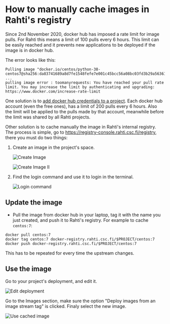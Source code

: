 # How to manually cache images in Rahti's registry

Since 2nd November 2020, docker hub has imposed a rate limit for image pulls. For Rahti this means a limit of 100 pulls every 6 hours. This limit can be easily reached and it prevents new applications to be deployed if the image is in docker hub.

The error looks like this:

```
Pulling image "docker.io/centos/python-38-centos7@sha256:da83741689a8d7fe1548fefe7e001c45bcc56a08bc03fd3b29a5636163ca0353" ...
pulling image error : toomanyrequests: You have reached your pull rate limit. You may increase the limit by authenticating and upgrading: https://www.docker.com/increase-rate-limit
```

One solution is to [add docker hub credentials to a project](/cloud/rahti/tutorials/docker_hub_login/). Each docker hub account (even the free ones), has a limit of 200 pulls every 6 hours. Also the limit will be applied to the pulls made by that account, meanwhile before the limit was shared by all Rahti projects.

Other solution is to cache manually the image in Rahti's internal registry. The process is simple, go to <https://registry-console.rahti.csc.fi/registry>, there you must do two things:

1. Create an image in the project's space.

    ![Create Image](/cloud/rahti/img/create_image.png)

    ![Create Image II](/cloud/rahti/img/create_image2.png)

1. Find the login command and use it to login in the terminal.

    ![Login command](/cloud/rahti/img/login_registry.png)

## Update the image

* Pull the image from docker hub in your laptop, tag it with the name you just created, and push it to Rahti's registry. For example to cache `centos:7`:

```
docker pull centos:7
docker tag centos:7 docker-registry.rahti.csc.fi/$PROJECT/centos:7
docker push docker-registry.rahti.csc.fi/$PROJECT/centos:7
```

This has to be repeated for every time the upstream changes.

## Use the image

Go to your project's deployment, and edit it.

![Edit deployment](/cloud/rahti/img/edit_deployment.png)

Go to the Images section, make sure the option "Deploy images from an image stream tag" is clicked. Finaly select the new image.

![Use cached image](/cloud/rahti/img/use_cached_image.png)

